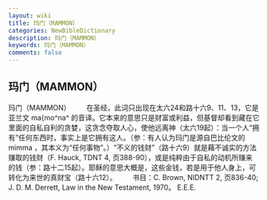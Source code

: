 ```yaml
---
layout: wiki
title: 玛门（MAMMON）
categories: NewBibleDictionary
description: 玛门（MAMMON）
keywords: 玛门（MAMMON）
comments: false
---
```


## 玛门（MAMMON）



玛门（MAMMON）
　　在圣经，此词只出现在太六24和路十六9、11、13，它是亚兰文 ma{mo^na^ 的音译。它本来的意思只是财富或利益，但基督却看到藏在它里面的自私自利的贪婪，这贪念夺取人心，使他远离神（太六19起）：当一个人“拥有”任何东西时，事实上是它拥有这人。（参：有人认为玛门是源自巴比伦文的 mimma
，其本义为“任何事物”。）“不义的钱财”（路十六9）就是藉不诚实的方法赚取的钱财（F. Hauck, TDNT 4, 页388-90），或是纯粹由于自私的动机所赚来的钱（参：路十二15起）。耶稣的意思大概是，这些金钱，若是用于他人身上，可转化为来世的真财宝（路十六12）。
　　书目：C. Brown, NIDNTT 2, 页836-40; J. D. M. Derrett, Law in the New Testament, 1970。
E.E.E.





